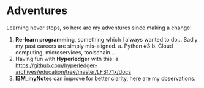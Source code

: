 # Adventures
Learning never stops, so here are my adventures since making a change!

1. **Re-learn programming**, something which I always wanted to do... Sadly my past careers are simply mis-aligned. 
  a. Python #3
  b. Cloud computing, microservices, toolschain... 
2. Having fun with **Hyperledger** with this:
  a. https://github.com/hyperledger-archives/education/tree/master/LFS171x/docs
3. **IBM_myNotes** can improve for better clarity, here are my observations.

